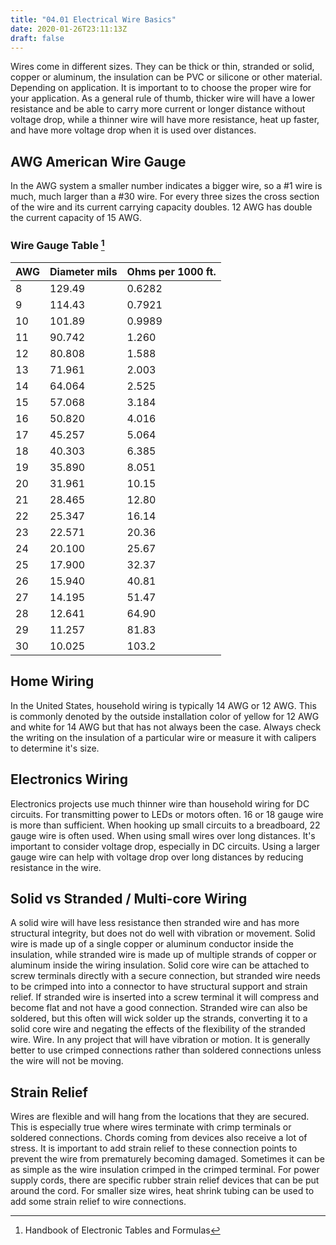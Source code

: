 ```yaml
---
title: "04.01 Electrical Wire Basics"
date: 2020-01-26T23:11:13Z
draft: false
---
```


Wires come in different sizes. They can be thick or thin, stranded or solid, copper or aluminum, the insulation can be PVC or silicone or other material. Depending on application. It is important to to choose the proper wire for your application. As a general rule of thumb, thicker wire will have a lower resistance and be able to carry more current or longer distance without voltage drop, while a thinner wire will have more resistance, heat up faster, and have more voltage drop when it is used over distances.

## AWG American Wire Gauge

In the AWG system a smaller number indicates a bigger wire, so a #1 wire is much, much larger than a #30 wire. For every three sizes the cross section of the wire and its current carrying capacity doubles. 12 AWG has double the current capacity of 15 AWG.

### Wire Gauge Table [^1]

<div class="responsive-table-markdown">

| AWG | Diameter mils | Ohms per 1000 ft. |
| --- | ------------- | ----------------- |
| 8   | 129.49        | 0.6282            |
| 9   | 114.43        | 0.7921            |
| 10  | 101.89        | 0.9989            |
| 11  | 90.742        | 1.260             |
| 12  | 80.808        | 1.588             |
| 13  | 71.961        | 2.003             |
| 14  | 64.064        | 2.525             |
| 15  | 57.068        | 3.184             |
| 16  | 50.820        | 4.016             |
| 17  | 45.257        | 5.064             |
| 18  | 40.303        | 6.385             |
| 19  | 35.890        | 8.051             |
| 20  | 31.961        | 10.15             |
| 21  | 28.465        | 12.80             |
| 22  | 25.347        | 16.14             |
| 23  | 22.571        | 20.36             |
| 24  | 20.100        | 25.67             |
| 25  | 17.900        | 32.37             |
| 26  | 15.940        | 40.81             |
| 27  | 14.195        | 51.47             |
| 28  | 12.641        | 64.90             |
| 29  | 11.257        | 81.83             |
| 30  | 10.025        | 103.2             |

</div>

## Home Wiring

In the United States, household wiring is typically 14 AWG or 12 AWG. This is commonly denoted by the outside installation color of yellow for 12 AWG and white for 14 AWG but that has not always been the case. Always check the writing on the insulation of a particular wire or measure it with calipers to determine it's size.

## Electronics Wiring

Electronics projects use much thinner wire than household wiring for DC circuits. For transmitting power to LEDs or motors often. 16 or 18 gauge wire is more than sufficient. When hooking up small circuits to a breadboard, 22 gauge wire is often used. When using small wires over long distances. It's important to consider voltage drop, especially in DC circuits. Using a larger gauge wire can help with voltage drop over long distances by reducing resistance in the wire.

## Solid vs Stranded / Multi-core Wiring

A solid wire will have less resistance then stranded wire and has more structural integrity, but does not do well with vibration or movement. Solid wire is made up of a single copper or aluminum conductor inside the insulation, while stranded wire is made up of multiple strands of copper or aluminum inside the wiring insulation. Solid core wire can be attached to screw terminals directly with a secure connection, but stranded wire needs to be crimped into into a connector to have structural support and strain relief. If stranded wire is inserted into a screw terminal it will compress and become flat and not have a good connection. Stranded wire can also be soldered, but this often will wick solder up the strands, converting it to a solid core wire and negating the effects of the flexibility of the stranded wire. Wire. In any project that will have vibration or motion. It is generally better to use crimped connections rather than soldered connections unless the wire will not be moving.

## Strain Relief

Wires are flexible and will hang from the locations that they are secured. This is especially true where wires terminate with crimp terminals or soldered connections. Chords coming from devices also receive a lot of stress. It is important to add strain relief to these connection points to prevent the wire from prematurely becoming damaged. Sometimes it can be as simple as the wire insulation crimped in the crimped terminal. For power supply cords, there are specific rubber strain relief devices that can be put around the cord. For smaller size wires, heat shrink tubing can be used to add some strain relief to wire connections.

[^1]: Handbook of Electronic Tables and Formulas
